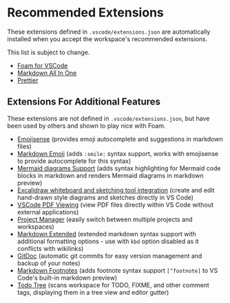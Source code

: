 # Recommended Extensions

These extensions defined in `.vscode/extensions.json` are automatically installed when you accept the workspace's recommended extensions.

This list is subject to change.

- [Foam for VSCode](https://marketplace.visualstudio.com/items?itemName=foam.foam-vscode)
- [Markdown All In One](https://marketplace.visualstudio.com/items?itemName=yzhang.markdown-all-in-one)
- [Prettier](https://marketplace.visualstudio.com/items?itemName=esbenp.prettier-vscode)

## Extensions For Additional Features

These extensions are not defined in `.vscode/extensions.json`, but have been used by others and shown to play nice with Foam.

- [Emojisense](https://marketplace.visualstudio.com/items?itemName=bierner.emojisense) (provides emoji autocomplete and suggestions in markdown files)
- [Markdown Emoji](https://marketplace.visualstudio.com/items?itemName=bierner.markdown-emoji) (adds `:smile:` syntax support, works with emojisense to provide autocomplete for this syntax)
- [Mermaid diagrams Support](https://marketplace.visualstudio.com/items?itemName=MermaidChart.vscode-mermaid-chart) (adds syntax highlighting for Mermaid code blocks in markdown and renders Mermaid diagrams in markdown preview)
- [Excalidraw whiteboard and sketching tool integration](https://marketplace.visualstudio.com/items?itemName=pomdtr.excalidraw-editor) (create and edit hand-drawn style diagrams and sketches directly in VS Code)
- [VSCode PDF Viewing](https://marketplace.visualstudio.com/items?itemName=tomoki1207.pdf) (view PDF files directly within VS Code without external applications)
- [Project Manager](https://marketplace.visualstudio.com/items?itemName=alefragnani.project-manager) (easily switch between multiple projects and workspaces)
- [Markdown Extended](https://marketplace.visualstudio.com/items?itemName=jebbs.markdown-extended) (extended markdown syntax support with additional formatting options - use with `kbd` option disabled as it conflicts with wikilinks)
- [GitDoc](https://marketplace.visualstudio.com/items?itemName=vsls-contrib.gitdoc) (automatic git commits for easy version management and backup of your notes)
- [Markdown Footnotes](https://marketplace.visualstudio.com/items?itemName=bierner.markdown-footnotes) (adds footnote syntax support `[^footnote]` to VS Code's built-in markdown preview)
- [Todo Tree](https://marketplace.visualstudio.com/items?itemName=Gruntfuggly.todo-tree) (scans workspace for TODO, FIXME, and other comment tags, displaying them in a tree view and editor gutter)
